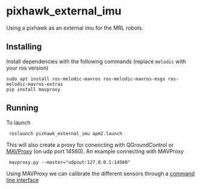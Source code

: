 # pixhawk_external_imu
Using a pixhawk as an external imu for the MRL robots.

## Installing
Install dependencies with the following commands (replace `melodic` with your ros version)

    sudo apt install ros-melodic-mavros ros-melodic-mavros-msgs ros-melodic-mavros-extras
    pip install mavproxy

## Running

To launch
 
     roslaunch pixhawk_external_imu apm2.launch
  
  This will also create a proxy for conencting with QGroundControl or [MAVProxy](https://github.com/ArduPilot/MAVProxy) (on udp port 14560). An example connecting with MAVProxy
  
     mavproxy.py --master="udpout:127.0.0.1:14560" 
     
 Using MAVProxy we can calibrate the different sensors through a [command line interface](http://ardupilot.github.io/MAVProxy/html/uav_configuration/calibration.html)
